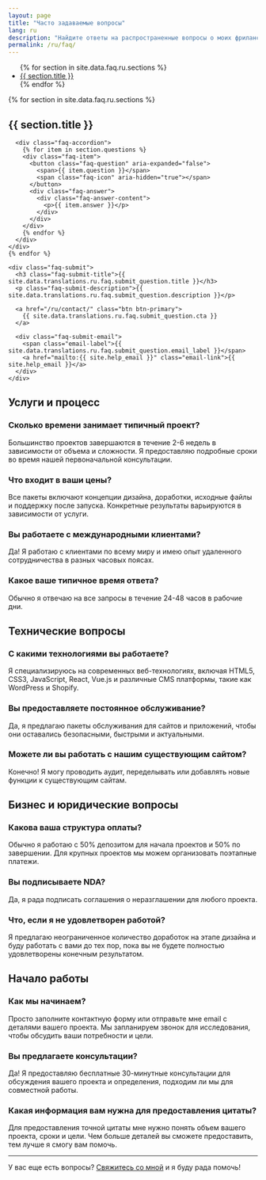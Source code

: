 ```yaml
---
layout: page
title: "Часто задаваемые вопросы"
lang: ru
description: "Найдите ответы на распространенные вопросы о моих фриланс услугах дизайна и разработки."
permalink: /ru/faq/
---
```


<div class="faq-container">
  <div class="faq-sidebar">
    <nav class="faq-navigation">
      <ul>
        {% for section in site.data.faq.ru.sections %}
        <li>
          <a href="#{{ section.id }}">{{ section.title }}</a>
        </li>
        {% endfor %}
      </ul>
    </nav>
  </div>

  <div class="faq-content">
    {% for section in site.data.faq.ru.sections %}
    <div class="faq-section" id="{{ section.id }}">
      <h2 class="faq-section-title">{{ section.title }}</h2>
      
      <div class="faq-accordion">
        {% for item in section.questions %}
        <div class="faq-item">
          <button class="faq-question" aria-expanded="false">
            <span>{{ item.question }}</span>
            <span class="faq-icon" aria-hidden="true"></span>
          </button>
          <div class="faq-answer">
            <div class="faq-answer-content">
              <p>{{ item.answer }}</p>
            </div>
          </div>
        </div>
        {% endfor %}
      </div>
    </div>
    {% endfor %}

    <div class="faq-submit">
      <h3 class="faq-submit-title">{{ site.data.translations.ru.faq.submit_question.title }}</h3>
      <p class="faq-submit-description">{{ site.data.translations.ru.faq.submit_question.description }}</p>

      <a href="/ru/contact/" class="btn btn-primary">
        {{ site.data.translations.ru.faq.submit_question.cta }}
      </a>

      <div class="faq-submit-email">
        <span class="email-label">{{ site.data.translations.ru.faq.submit_question.email_label }}</span>
        <a href="mailto:{{ site.help_email }}" class="email-link">{{ site.help_email }}</a>
      </div>
    </div>

  </div>
</div>

## Услуги и процесс

### Сколько времени занимает типичный проект?

Большинство проектов завершаются в течение 2-6 недель в зависимости от объема и сложности. Я предоставляю подробные сроки во время нашей первоначальной консультации.

### Что входит в ваши цены?

Все пакеты включают концепции дизайна, доработки, исходные файлы и поддержку после запуска. Конкретные результаты варьируются в зависимости от услуги.

### Вы работаете с международными клиентами?

Да! Я работаю с клиентами по всему миру и имею опыт удаленного сотрудничества в разных часовых поясах.

### Какое ваше типичное время ответа?

Обычно я отвечаю на все запросы в течение 24-48 часов в рабочие дни.

## Технические вопросы

### С какими технологиями вы работаете?

Я специализируюсь на современных веб-технологиях, включая HTML5, CSS3, JavaScript, React, Vue.js и различные CMS платформы, такие как WordPress и Shopify.

### Вы предоставляете постоянное обслуживание?

Да, я предлагаю пакеты обслуживания для сайтов и приложений, чтобы они оставались безопасными, быстрыми и актуальными.

### Можете ли вы работать с нашим существующим сайтом?

Конечно! Я могу проводить аудит, переделывать или добавлять новые функции к существующим сайтам.

## Бизнес и юридические вопросы

### Какова ваша структура оплаты?

Обычно я работаю с 50% депозитом для начала проектов и 50% по завершении. Для крупных проектов мы можем организовать поэтапные платежи.

### Вы подписываете NDA?

Да, я рада подписать соглашения о неразглашении для любого проекта.

### Что, если я не удовлетворен работой?

Я предлагаю неограниченное количество доработок на этапе дизайна и буду работать с вами до тех пор, пока вы не будете полностью удовлетворены конечным результатом.

## Начало работы

### Как мы начинаем?

Просто заполните контактную форму или отправьте мне email с деталями вашего проекта. Мы запланируем звонок для исследования, чтобы обсудить ваши потребности и цели.

### Вы предлагаете консультации?

Да! Я предоставляю бесплатные 30-минутные консультации для обсуждения вашего проекта и определения, подходим ли мы для совместной работы.

### Какая информация вам нужна для предоставления цитаты?

Для предоставления точной цитаты мне нужно понять объем вашего проекта, сроки и цели. Чем больше деталей вы сможете предоставить, тем лучше я смогу вам помочь.

---

У вас еще есть вопросы? [Свяжитесь со мной](/ru/contacts) и я буду рада помочь!

